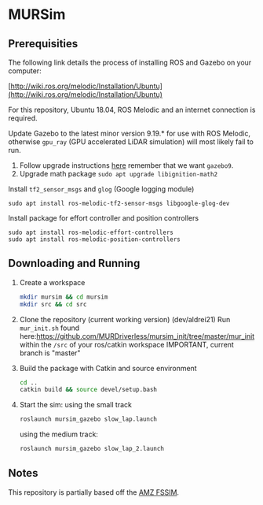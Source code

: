# MURSim


## Prerequisities

The following link details the process of installing ROS and Gazebo on your computer:

[http://wiki.ros.org/melodic/Installation/Ubuntu](http://wiki.ros.org/melodic/Installation/Ubuntu)

For this repository, Ubuntu 18.04, ROS Melodic and an internet connection is required.

Update Gazebo to the latest minor version 9.19.* for use with ROS Melodic, otherwise `gpu_ray` (GPU accelerated LiDAR simulation) will most likely fail to run.

1. Follow upgrade instructions [here](http://gazebosim.org/tutorials?cat=install&tut=install_ubuntu&ver=9.0) remember that we want `gazebo9`.
2. Upgrade math package `sudo apt upgrade libignition-math2`

Install `tf2_sensor_msgs` and `glog` (Google logging module)

```
sudo apt install ros-melodic-tf2-sensor-msgs libgoogle-glog-dev
```
Install package for effort controller and position controllers

```
sudo apt install ros-melodic-effort-controllers
sudo apt install ros-melodic-position-controllers
```



## Downloading and Running 


1. Create a workspace

    ```bash
    mkdir mursim && cd mursim
    mkdir src && cd src
    ```

2. Clone the repository (current working version) (dev/aldrei21)
   Run `mur_init.sh` found here:https://github.com/MURDriverless/mursim_init/tree/master/mur_init within the `/src` of your ros/catkin workspace IMPORTANT, current branch is "master"


3. Build the package with Catkin and source environment

    ```bash
    cd ..
    catkin build && source devel/setup.bash
    ```

4. Start the sim: using the small track
    ```bash
    roslaunch mursim_gazebo slow_lap.launch
    ```
    using the medium track:
    ```bash
    roslaunch mursim_gazebo slow_lap_2.launch
    ```
    

## Notes

This repository is partially based off the [AMZ FSSIM](https://github.com/AMZ-Driverless/fssim).

